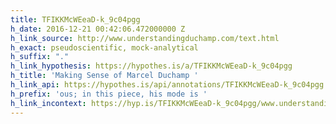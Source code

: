 ```yaml
---
title: TFIKKMcWEeaD-k_9c04pgg
h_date: 2016-12-21 00:42:06.472000000 Z
h_link_source: http://www.understandingduchamp.com/text.html
h_exact: pseudoscientific, mock-analytical
h_suffix: "."
h_link_hypothesis: https://hypothes.is/a/TFIKKMcWEeaD-k_9c04pgg
h_title: 'Making Sense of Marcel Duchamp '
h_link_api: https://hypothes.is/api/annotations/TFIKKMcWEeaD-k_9c04pgg
h_prefix: 'ous; in this piece, his mode is '
h_link_incontext: https://hyp.is/TFIKKMcWEeaD-k_9c04pgg/www.understandingduchamp.com/text.html
---
```


